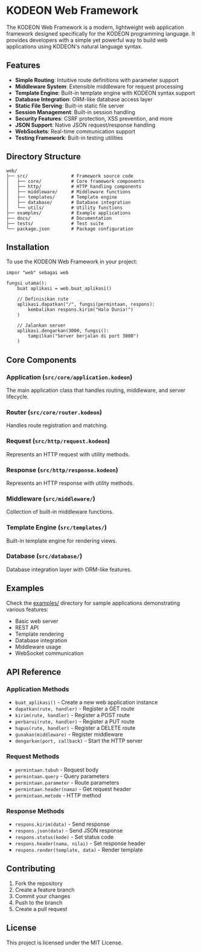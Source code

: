 # KODEON Web Framework

The KODEON Web Framework is a modern, lightweight web application framework designed specifically for the KODEON programming language. It provides developers with a simple yet powerful way to build web applications using KODEON's natural language syntax.

## Features

- **Simple Routing**: Intuitive route definitions with parameter support
- **Middleware System**: Extensible middleware for request processing
- **Template Engine**: Built-in template engine with KODEON syntax support
- **Database Integration**: ORM-like database access layer
- **Static File Serving**: Built-in static file server
- **Session Management**: Built-in session handling
- **Security Features**: CSRF protection, XSS prevention, and more
- **JSON Support**: Native JSON request/response handling
- **WebSockets**: Real-time communication support
- **Testing Framework**: Built-in testing utilities

## Directory Structure

```
web/
├── src/                # Framework source code
│   ├── core/           # Core framework components
│   ├── http/           # HTTP handling components
│   ├── middleware/     # Middleware functions
│   ├── templates/      # Template engine
│   ├── database/       # Database integration
│   └── utils/          # Utility functions
├── examples/           # Example applications
├── docs/               # Documentation
├── tests/              # Test suite
└── package.json        # Package configuration
```

## Installation

To use the KODEON Web Framework in your project:

```kodeon
impor "web" sebagai web

fungsi utama():
    buat aplikasi = web.buat_aplikasi()
    
    // Definisikan rute
    aplikasi.dapatkan("/", fungsi(permintaan, respons):
        kembalikan respons.kirim("Halo Dunia!")
    )
    
    // Jalankan server
    aplikasi.dengarkan(3000, fungsi():
        tampilkan("Server berjalan di port 3000")
    )
```

## Core Components

### Application (`src/core/application.kodeon`)

The main application class that handles routing, middleware, and server lifecycle.

### Router (`src/core/router.kodeon`)

Handles route registration and matching.

### Request (`src/http/request.kodeon`)

Represents an HTTP request with utility methods.

### Response (`src/http/response.kodeon`)

Represents an HTTP response with utility methods.

### Middleware (`src/middleware/`)

Collection of built-in middleware functions.

### Template Engine (`src/templates/`)

Built-in template engine for rendering views.

### Database (`src/database/`)

Database integration layer with ORM-like features.

## Examples

Check the [examples/](examples/) directory for sample applications demonstrating various features:

- Basic web server
- REST API
- Template rendering
- Database integration
- Middleware usage
- WebSocket communication

## API Reference

### Application Methods

- `buat_aplikasi()` - Create a new web application instance
- `dapatkan(rute, handler)` - Register a GET route
- `kirim(rute, handler)` - Register a POST route
- `perbarui(rute, handler)` - Register a PUT route
- `hapus(rute, handler)` - Register a DELETE route
- `gunakan(middleware)` - Register middleware
- `dengarkan(port, callback)` - Start the HTTP server

### Request Methods

- `permintaan.tubuh` - Request body
- `permintaan.query` - Query parameters
- `permintaan.parameter` - Route parameters
- `permintaan.header(nama)` - Get request header
- `permintaan.metode` - HTTP method

### Response Methods

- `respons.kirim(data)` - Send response
- `respons.json(data)` - Send JSON response
- `respons.status(kode)` - Set status code
- `respons.header(nama, nilai)` - Set response header
- `respons.render(template, data)` - Render template

## Contributing

1. Fork the repository
2. Create a feature branch
3. Commit your changes
4. Push to the branch
5. Create a pull request

## License

This project is licensed under the MIT License.